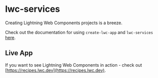 # lwc-services

Creating Lightning Web Components projects is a breeze.

Check out the documentation for using `create-lwc-app` and `lwc-services` [here](https://github.com/muenzpraeger/create-lwc-app).

## Live App

If you want to see Lightning Web Components in action - check out [https://recipes.lwc.dev](https://recipes.lwc.dev).
